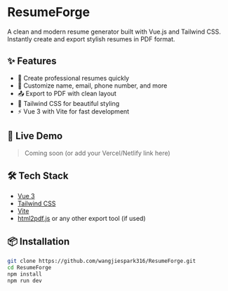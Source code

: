 # ResumeForge

A clean and modern resume generator built with Vue.js and Tailwind CSS. Instantly create and export stylish resumes in PDF format.

## ✨ Features

- 📄 Create professional resumes quickly
- 🎨 Customize name, email, phone number, and more
- 📤 Export to PDF with clean layout
- 🌈 Tailwind CSS for beautiful styling
- ⚡ Vue 3 with Vite for fast development

## 🚀 Live Demo

> Coming soon (or add your Vercel/Netlify link here)

## 🛠️ Tech Stack

- [Vue 3](https://vuejs.org/)
- [Tailwind CSS](https://tailwindcss.com/)
- [Vite](https://vitejs.dev/)
- [html2pdf.js](https://github.com/eKoopmans/html2pdf.js) or any other export tool (if used)

## 📦 Installation

```bash
git clone https://github.com/wangjiespark316/ResumeForge.git
cd ResumeForge
npm install
npm run dev
